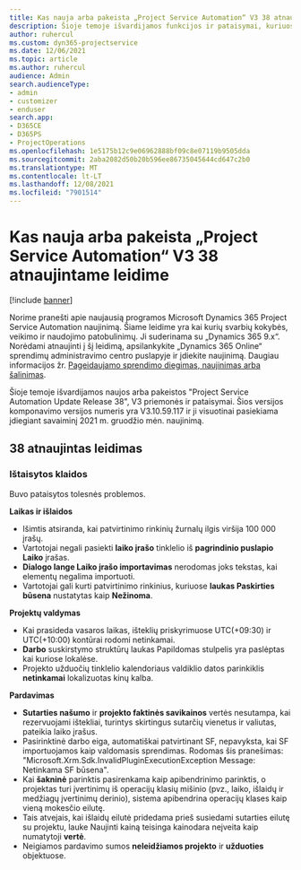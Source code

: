 ```yaml
---
title: Kas nauja arba pakeista „Project Service Automation“ V3 38 atnaujintame leidime
description: Šioje temoje išvardijamos funkcijos ir pataisymai, kuriuos galima rasti Microsoft Dynamics 365 Project Service Automation 38 naujinimo leidime, V3.
author: ruhercul
ms.custom: dyn365-projectservice
ms.date: 12/06/2021
ms.topic: article
ms.author: ruhercul
audience: Admin
search.audienceType:
- admin
- customizer
- enduser
search.app:
- D365CE
- D365PS
- ProjectOperations
ms.openlocfilehash: 1e5175b12c9e06962888bf09c8e07119b9505dda
ms.sourcegitcommit: 2aba2082d50b20b596ee86735045644cd647c2b0
ms.translationtype: MT
ms.contentlocale: lt-LT
ms.lasthandoff: 12/08/2021
ms.locfileid: "7901514"
---
```

# <a name="whats-new-or-changed-in-project-service-automation-update-release-38-v3"></a>Kas nauja arba pakeista „Project Service Automation“ V3 38 atnaujintame leidime

[!include [banner](../includes/psa-now-project-operations.md)]

Norime pranešti apie naujausią programos Microsoft Dynamics 365 Project Service Automation naujinimą. Šiame leidime yra kai kurių svarbių kokybės, veikimo ir naudojimo patobulinimų. Ji suderinama su „Dynamics 365 9.x“. Norėdami atnaujinti į šį leidimą, apsilankykite „Dynamics 365 Online“ sprendimų administravimo centro puslapyje ir įdiekite naujinimą. Daugiau informacijos žr. [Pageidaujamo sprendimo diegimas, naujinimas arba šalinimas](/power-platform/admin/install-remove-preferred-solution).

Šioje temoje išvardijamos naujos arba pakeistos "Project Service Automation Update Release 38", V3 priemonės ir pataisymai. Šios versijos komponavimo versijos numeris yra V3.10.59.117 ir ji visuotinai pasiekiama įdiegiant savaiminį 2021 m. gruodžio mėn. naujinimą.

## <a name="update-release-38"></a>38 atnaujintas leidimas

### <a name="bug-fixes"></a>Ištaisytos klaidos

Buvo pataisytos tolesnės problemos.

**Laikas ir išlaidos**

- Išimtis atsiranda, kai patvirtinimo rinkinių žurnalų ilgis viršija 100 000 įrašų.
- Vartotojai negali pasiekti **laiko įrašo** tinklelio iš **pagrindinio puslapio Laiko** įrašas.
- **Dialogo lange Laiko įrašo importavimas** nerodomas joks tekstas, kai elementų negalima importuoti.
- Vartotojai gali kurti patvirtinimo rinkinius, kuriuose **laukas Paskirties būsena** nustatytas kaip **Nežinoma**.

**Projektų valdymas**

- Kai prasideda vasaros laikas, išteklių priskyrimuose UTC(+09:30) ir UTC(+10:00) kontūrai rodomi netinkamai.
- **Darbo** suskirstymo struktūrų laukas Papildomas stulpelis yra paslėptas kai kuriose lokalėse.
- Projekto užduočių tinklelio kalendoriaus valdiklio datos parinkiklis **netinkamai** lokalizuotas kinų kalba.

**Pardavimas**

- **Sutarties našumo** ir **projekto faktinės savikainos** vertės nesutampa, kai rezervuojami ištekliai, turintys skirtingus sutarčių vienetus ir valiutas, pateikia laiko įrašus.
- Pasirinktinė darbo eiga, automatiškai patvirtinant SF, nepavyksta, kai SF importuojamos kaip valdomasis sprendimas. Rodomas šis pranešimas: "Microsoft.Xrm.Sdk.InvalidPluginExecutionException Message: Netinkama SF būsena".
- Kai **šakninė** parinktis pasirenkama kaip apibendrinimo parinktis, o projektas turi įvertinimų iš operacijų klasių mišinio (pvz., laiko, išlaidų ir medžiagų įvertinimų derinio), sistema apibendrina operacijų klases kaip vieną mokesčio eilutę.
- Tais atvejais, kai išlaidų eilutė pridedama prieš susiedami sutarties eilutę su projektu, lauke Naujinti kainą teisinga kainodara neįveita kaip numatytoji **vertė**.
- Neigiamos pardavimo sumos **neleidžiamos projekto** ir **užduoties** objektuose.

